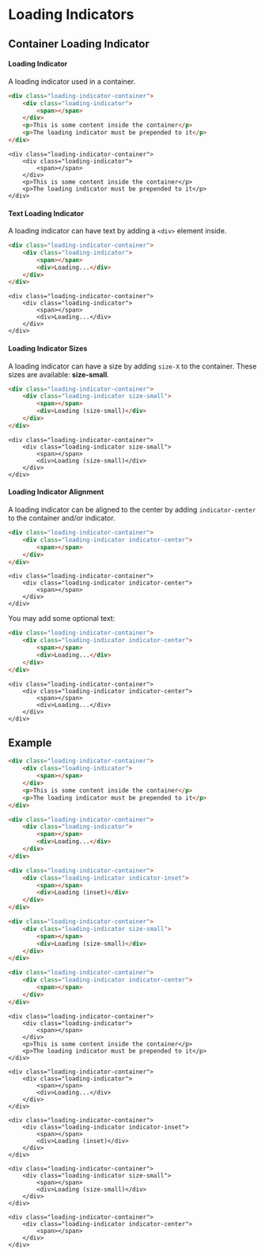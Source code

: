 # Loading Indicators

## Container Loading Indicator

#### Loading Indicator
A loading indicator used in a container.

```html
<div class="loading-indicator-container">
    <div class="loading-indicator">
        <span></span>
    </div>
    <p>This is some content inside the container</p>
    <p>The loading indicator must be prepended to it</p>
</div>
```

```backend
<div class="loading-indicator-container">
    <div class="loading-indicator">
        <span></span>
    </div>
    <p>This is some content inside the container</p>
    <p>The loading indicator must be prepended to it</p>
</div>
```

#### Text Loading Indicator
A loading indicator can have text by adding a `<div>` element inside.

```html
<div class="loading-indicator-container">
    <div class="loading-indicator">
        <span></span>
        <div>Loading...</div>
    </div>
</div>
```

```backend
<div class="loading-indicator-container">
    <div class="loading-indicator">
        <span></span>
        <div>Loading...</div>
    </div>
</div>
```

#### Loading Indicator Sizes

A loading indicator can have a size by adding `size-X` to the container. These sizes are available: **size-small**.

```html
<div class="loading-indicator-container">
    <div class="loading-indicator size-small">
        <span></span>
        <div>Loading (size-small)</div>
    </div>
</div>
```

```backend
<div class="loading-indicator-container">
    <div class="loading-indicator size-small">
        <span></span>
        <div>Loading (size-small)</div>
    </div>
</div>
```

#### Loading Indicator Alignment

A loading indicator can be aligned to the center by adding `indicator-center` to the container and/or indicator.

```html
<div class="loading-indicator-container">
    <div class="loading-indicator indicator-center">
        <span></span>
    </div>
</div>
```

```backend
<div class="loading-indicator-container">
    <div class="loading-indicator indicator-center">
        <span></span>
    </div>
</div>
```

You may add some optional text:

```html
<div class="loading-indicator-container">
    <div class="loading-indicator indicator-center">
        <span></span>
        <div>Loading...</div>
    </div>
</div>
```

```backend
<div class="loading-indicator-container">
    <div class="loading-indicator indicator-center">
        <span></span>
        <div>Loading...</div>
    </div>
</div>
```

## Example

```html
<div class="loading-indicator-container">
    <div class="loading-indicator">
        <span></span>
    </div>
    <p>This is some content inside the container</p>
    <p>The loading indicator must be prepended to it</p>
</div>

<div class="loading-indicator-container">
    <div class="loading-indicator">
        <span></span>
        <div>Loading...</div>
    </div>
</div>

<div class="loading-indicator-container">
    <div class="loading-indicator indicator-inset">
        <span></span>
        <div>Loading (inset)</div>
    </div>
</div>

<div class="loading-indicator-container">
    <div class="loading-indicator size-small">
        <span></span>
        <div>Loading (size-small)</div>
    </div>
</div>

<div class="loading-indicator-container">
    <div class="loading-indicator indicator-center">
        <span></span>
    </div>
</div>
```

```backend
<div class="loading-indicator-container">
    <div class="loading-indicator">
        <span></span>
    </div>
    <p>This is some content inside the container</p>
    <p>The loading indicator must be prepended to it</p>
</div>

<div class="loading-indicator-container">
    <div class="loading-indicator">
        <span></span>
        <div>Loading...</div>
    </div>
</div>

<div class="loading-indicator-container">
    <div class="loading-indicator indicator-inset">
        <span></span>
        <div>Loading (inset)</div>
    </div>
</div>

<div class="loading-indicator-container">
    <div class="loading-indicator size-small">
        <span></span>
        <div>Loading (size-small)</div>
    </div>
</div>

<div class="loading-indicator-container">
    <div class="loading-indicator indicator-center">
        <span></span>
    </div>
</div>
```
